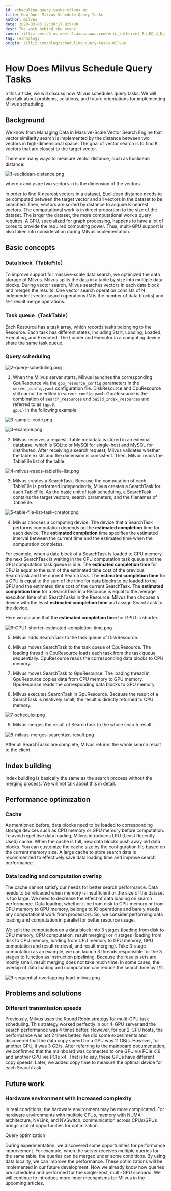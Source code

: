 ```yaml
---
id: scheduling-query-tasks-milvus.md
title: How Does Milvus Schedule Query Tasks
author: milvus
date: 2020-03-03 22:38:17.829+00
desc: The work behind the scene
cover: zilliz-cms.s3.us-west-2.amazonaws.com/eric_rothermel_Fo_KO_4_Dp_Xam_Q_unsplash_469fe12aeb.jpg
tag: Technology
origin: zilliz.com/blog/scheduling-query-tasks-milvus
---
```

  
# How Does Milvus Schedule Query Tasks
n this article, we will discuss how Milvus schedules query tasks. We will also talk about problems, solutions, and future orientations for implementing Milvus scheduling.

## Background

We know from Managing Data in Massive-Scale Vector Search Engine that vector similarity search is implemented by the distance between two vectors in high-dimensional space. The goal of vector search is to find K vectors that are closest to the target vector.

There are many ways to measure vector distance, such as Euclidean distance:

![1-euclidean-distance.png](https://zilliz-cms.s3.us-west-2.amazonaws.com/1_euclidean_distance_156037c939.png)

where x and y are two vectors. n is the dimension of the vectors.

In order to find K nearest vectors in a dataset, Euclidean distance needs to be computed between the target vector and all vectors in the dataset to be searched. Then, vectors are sorted by distance to acquire K nearest vectors. The computational work is in direct proportion to the size of the dataset. The larger the dataset, the more computational work a query requires. A GPU, specialized for graph processing, happens to have a lot of cores to provide the required computing power. Thus, multi-GPU support is also taken into consideration during Milvus implementation.

## Basic concepts

### Data block（TableFile）

To improve support for massive-scale data search, we optimized the data storage of Milvus. Milvus splits the data in a table by size into multiple data blocks. During vector search, Milvus searches vectors in each data block and merges the results. One vector search operation consists of N independent vector search operations (N is the number of data blocks) and N-1 result merge operations.

### Task queue（TaskTable）

Each Resource has a task array, which records tasks belonging to the Resource. Each task has different states, including Start, Loading, Loaded, Executing, and Executed. The Loader and Executor in a computing device share the same task queue.

### Query scheduling

![2-query-scheduling.png](https://zilliz-cms.s3.us-west-2.amazonaws.com/2_query_scheduling_5798178be2.png)

1. When the Milvus server starts, Milvus launches the corresponding GpuResource via the <code>gpu_resource_config</code> parameters in the <code>server_config.yaml</code> configuration file. DiskResource and CpuResource still cannot be edited in <code>server_config.yaml</code>. GpuResource is the combination of <code>search_resources</code> and <code>build_index_resources</code> and referred to as <code>{gpu0, gpu1}</code> in the following example:

![3-sample-code.png](https://zilliz-cms.s3.us-west-2.amazonaws.com/3_sample_code_ffee1c290f.png)

![3-example.png](https://zilliz-cms.s3.us-west-2.amazonaws.com/3_example_0eeb85da71.png)

2. Milvus receives a request. Table metadata is stored in an external database, which is SQLite or MySQl for single-host and MySQL for distributed. After receiving a search request, Milvus validates whether the table exists and the dimension is consistent. Then, Milvus reads the TableFile list of the table.

![4-milvus-reads-tablefile-list.png](https://zilliz-cms.s3.us-west-2.amazonaws.com/4_milvus_reads_tablefile_list_1e9d851543.png)

3. Milvus creates a SearchTask. Because the computation of each TableFile is performed independently, Milvus creates a SearchTask for each TableFile. As the basic unit of task scheduling, a SearchTask contains the target vectors, search parameters, and the filenames of TableFile.

![5-table-file-list-task-creator.png](https://zilliz-cms.s3.us-west-2.amazonaws.com/5_table_file_list_task_creator_36262593e4.png)

4. Milvus chooses a computing device. The device that a SearchTask performs computation depends on the **estimated completion** time for each device. The **estimated completion** time specifies the estimated interval between the current time and the estimated time when the computation completes.

For example, when a data block of a SearchTask is loaded to CPU memory, the next SearchTask is waiting in the CPU computation task queue and the GPU computation task queue is idle. The **estimated completion time** for CPU is equal to the sum of the estimated time cost of the previous SearchTask and the current SearchTask. The **estimated completion time** for a GPU is equal to the sum of the time for data blocks to be loaded to the GPU and the estimated time cost of the current SearchTask. The **estimated completion time** for a SearchTask in a Resource is equal to the average execution time of all SearchTasks in the Resource. Milvus then chooses a device with the least **estimated completion time** and assign SearchTask to the device.

Here we assume that the **estimated completion time** for GPU1 is shorter.

![6-GPU1-shorter-estimated-completion-time.png](https://zilliz-cms.s3.us-west-2.amazonaws.com/6_GPU_1_shorter_estimated_completion_time_42c7639b87.png)

5. Milvus adds SearchTask to the task queue of DiskResource.

6. Milvus moves SearchTask to the task queue of CpuResource. The loading thread in CpuResource loads each task from the task queue sequentially. CpuResource reads the corresponding data blocks to CPU memory.

7. Milvus moves SearchTask to GpuResource. The loading thread in GpuResource copies data from CPU memory to GPU memory. GpuResource reads the corresponding data blocks to GPU memory.

8. Milvus executes SearchTask in GpuResource. Because the result of a SearchTask is relatively small, the result is directly returned to CPU memory.

![7-scheduler.png](https://zilliz-cms.s3.us-west-2.amazonaws.com/7_scheduler_53f1fbbaba.png) 

9. Milvus merges the result of SearchTask to the whole search result.

![8-milvus-merges-searchtast-result.png](https://zilliz-cms.s3.us-west-2.amazonaws.com/8_milvus_merges_searchtast_result_9f3446e65a.png)

After all SearchTasks are complete, Milvus returns the whole search result to the client.

## Index building

Index building is basically the same as the search process without the merging process. We will not talk about this in detail.

## Performance optimization

### Cache

As mentioned before, data blocks need to be loaded to corresponding storage devices such as CPU memory or GPU memory before computation. To avoid repetitive data loading, Milvus introduces LRU (Least Recently Used) cache. When the cache is full, new data blocks push away old data blocks. You can customize the cache size by the configuration file based on the current memory size. A large cache to store search data is recommended to effectively save data loading time and improve search performance.

### Data loading and computation overlap

The cache cannot satisfy our needs for better search performance. Data needs to be reloaded when memory is insufficient or the size of the dataset is too large. We need to decrease the effect of data loading on search performance. Data loading, whether it be from disk to CPU memory or from CPU memory to GPU memory, belongs to IO operations and barely needs any computational work from processors. So, we consider performing data loading and computation in parallel for better resource usage.

We split the computation on a data block into 3 stages (loading from disk to CPU memory, CPU computation, result merging) or 4 stages (loading from disk to CPU memory, loading from CPU memory to GPU memory, GPU computation and result retrieval, and result merging). Take 3-stage computation as an example, we can launch 3 threads responsible for the 3 stages to function as instruction pipelining. Because the results sets are mostly small, result merging does not take much time. In some cases, the overlap of data loading and computation can reduce the search time by 1/2.

![9-sequential-overlapping-load-milvus.png](https://zilliz-cms.s3.us-west-2.amazonaws.com/9_sequential_overlapping_load_milvus_1af809b29e.png)

## Problems and solutions

### Different transmission speeds

Previously, Milvus uses the Round Robin strategy for multi-GPU task scheduling. This strategy worked perfectly in our 4-GPU server and the search performance was 4 times better. However, for our 2-GPU hosts, the performance was not 2 times better. We did some experiments and discovered that the data copy speed for a GPU was 11 GB/s. However, for another GPU, it was 3 GB/s. After referring to the mainboard documentation, we confirmed that the mainboard was connected to one GPU via PCIe x16 and another GPU via PCIe x4. That is to say, these GPUs have different copy speeds. Later, we added copy time to measure the optimal device for each SearchTask.

## Future work

### Hardware environment with increased complexity

In real conditions, the hardware environment may be more complicated. For hardware environments with multiple CPUs, memory with NUMA architecture, NVLink, and NVSwitch, communication across CPUs/GPUs brings a lot of opportunities for optimization.

Query optimization

During experimentation, we discovered some opportunities for performance improvement. For example, when the server receives multiple queries for the same table, the queries can be merged under some conditions. By using data locality, we can improve the performance. These optimizations will be implemented in our future development.
Now we already know how queries are scheduled and performed for the single-host, multi-GPU scenario. We will continue to introduce more inner mechanisms for Milvus in the upcoming articles.

 



 













  